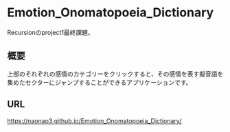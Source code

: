 # Emotion_Onomatopoeia_Dictionary
Recursionのproject1最終課題。
## 概要
上部のそれぞれの感情のカテゴリーをクリックすると、その感情を表す擬音語を集めたセクターにジャンプすることができるアプリケーションです。
## URL
https://naonao3.github.io/Emotion_Onomatopoeia_Dictionary/
